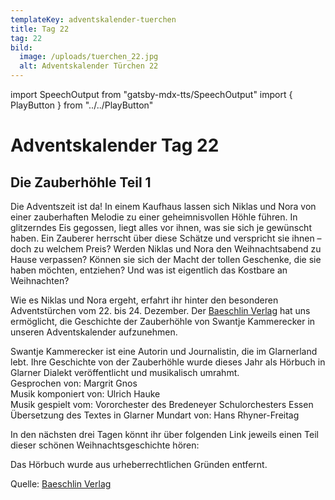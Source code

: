 ```yaml
---
templateKey: adventskalender-tuerchen
title: Tag 22
tag: 22
bild:
  image: /uploads/tuerchen_22.jpg
  alt: Adventskalender Türchen 22
---
```


import SpeechOutput from "gatsby-mdx-tts/SpeechOutput"
import { PlayButton } from "../../PlayButton"

<SpeechOutput id="adventskalender-tag-22" customPlayButton={PlayButton}>

# Adventskalender Tag 22

## Die Zauberhöhle Teil 1
Die Adventszeit ist da! 
In einem Kaufhaus lassen sich Niklas und Nora von einer zauberhaften Melodie
zu einer geheimnisvollen Höhle führen. In glitzerndes Eis gegossen, liegt
alles vor ihnen, was sie sich je gewünscht haben. Ein Zauberer herrscht über
diese Schätze und verspricht sie ihnen – doch zu welchem Preis? Werden Niklas und Nora den Weihnachtsabend zu Hause verpassen? Können sie sich der Macht der tollen Geschenke, die sie haben möchten, entziehen? Und was ist eigentlich das Kostbare an Weihnachten?

Wie es Niklas und Nora ergeht, erfahrt ihr hinter den besonderen Adventstürchen vom 22. bis 24. Dezember. Der [Baeschlin Verlag](https://baeschlinverlag.lesestoff.ch/detail/ISBN-9783855463558/Kammerecker-Swantje/Die-Zauberh%C3%B6hle?bpmctrl=bpmrownr.1%7Cforeign.338921-1-0-0) hat uns ermöglicht, die Geschichte der Zauberhöhle von Swantje Kammerecker in unseren Adventskalender aufzunehmen. 

Swantje Kammerecker ist eine Autorin und Journalistin, die im Glarnerland lebt. Ihre Geschichte von der Zauberhöhle wurde dieses Jahr als Hörbuch in Glarner Dialekt veröffentlicht und musikalisch umrahmt.  
Gesprochen von: Margrit Gnos  
Musik komponiert von: Ulrich Hauke  
Musik gespielt vom: Vororchester des Bredeneyer Schulorchesters Essen  
Übersetzung des Textes in Glarner Mundart von: Hans Rhyner-Freitag  

In den nächsten drei Tagen könnt ihr über folgenden Link jeweils einen Teil dieser schönen Weihnachtsgeschichte hören: 

Das Hörbuch wurde aus urheberrechtlichen Gründen entfernt.

Quelle: [Baeschlin Verlag](https://baeschlinverlag.lesestoff.ch/detail/ISBN-9783855463558/Kammerecker-Swantje/Die-Zauberh%C3%B6hle?bpmctrl=bpmrownr.1%7Cforeign.338921-1-0-0)

</SpeechOutput>

